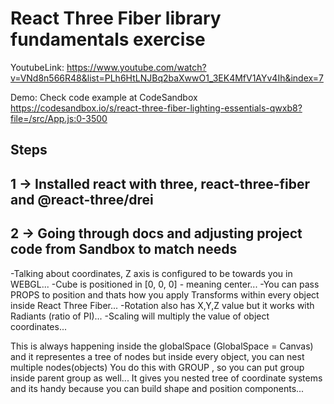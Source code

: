 # React Three Fiber library fundamentals exercise

YoutubeLink:
https://www.youtube.com/watch?v=VNd8n566R48&list=PLh6HtLNJBq2baXwwO1_3EK4MfV1AYv4Ih&index=7

Demo: Check code example at CodeSandbox
https://codesandbox.io/s/react-three-fiber-lighting-essentials-qwxb8?file=/src/App.js:0-3500

## Steps

## 1 -> Installed react with three, react-three-fiber and @react-three/drei

## 2 -> Going through docs and adjusting project code from Sandbox to match needs

-Talking about coordinates, Z axis is configured to be towards you in WEBGL...
-Cube is positioned in [0, 0, 0] - meaning center...
-You can pass PROPS to position and thats how you apply Transforms within every object inside React Three Fiber...
-Rotation also has X,Y,Z value but it works with Radiants (ratio of PI)...
-Scaling will multiply the value of object coordinates...

This is always happening inside the globalSpace (GlobalSpace = Canvas) and it representes a tree of nodes but inside every object, you can nest multiple nodes(objects)
You do this with GROUP <group>, so you can put group inside parent group as well...
It gives you nested tree of coordinate systems and its handy because you can build shape and position components...
